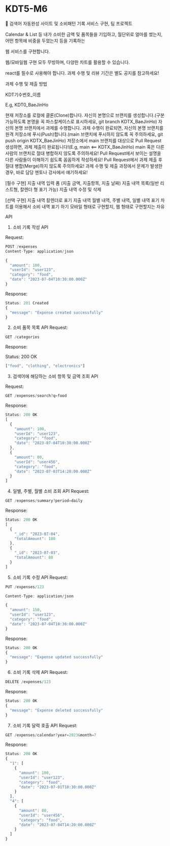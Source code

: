 # KDT5-M6
🤝 검색어 자동완성 사이트 및 소비패턴 기록 서비스 구현, 팀 프로젝트

Calendar & List 등 내가 소비한 금액 및 품목들을 기입하고, 월단위로 얼마를 썼는지, 어떤 항목에 비중을 두었는지 등을 기록하는

웹 서비스를 구현합니다.



웹/모바일웹 구현 모두 무방하며, 다양한 차트를 활용할 수 있습니다.


react를 필수로 사용해야 합니다.
과제 수행 및 리뷰 기간은 별도 공지를 참고하세요!



과제 수행 및 제출 방법

KDT기수번호_이름



E.g, KDT0_BaeJinHo

현재 저장소를 로컬에 클론(Clone)합니다.
자신의 본명으로 브랜치를 생성합니다.(구분 가능하도록 본명을 꼭 파스칼케이스로 표시하세요, git branch KDTX_BaeJinHo)
자신의 본명 브랜치에서 과제를 수행합니다.
과제 수행이 완료되면, 자신의 본명 브랜치를 원격 저장소에 푸시(Push)합니다.(main 브랜치에 푸시하지 않도록 꼭 주의하세요, git push origin KDTX_BaeJinHo)
저장소에서 main 브랜치를 대상으로 Pull Request 생성하면, 과제 제출이 완료됩니다!(E.g, main <== KDTX_BaeJinHo)
main 혹은 다른 사람의 브랜치로 절대 병합하지 않도록 주의하세요!
Pull Request에서 보이는 설명을 다른 사람들이 이해하기 쉽도록 꼼꼼하게 작성하세요!
Pull Request에서 과제 제출 후 절대 병합(Merge)하지 않도록 주의하세요!
과제 수행 및 제출 과정에서 문제가 발생한 경우, 바로 담당 멘토나 강사에서 얘기하세요!


[필수 구현] 
지출 내역 입력 폼 (지출 금액, 지출항목, 지출 날짜)
지출 내역 목록(일반 리스트형, 칼렌더 형 표기 가능) 
지출 내역 수정 및 삭제 

[선택 구현]
지출 내역 칼렌더로 표기
지출 내역 월별 내역, 주별 내역, 일별 내역 표기 
차트를 이용해서 소비 내역 표기 하기
모바일 형태로 구현할지, 웹 형태로 구현할지는 자유

API
1. 소비 기록 작성 API

Request:
```javascript
POST /expenses
Content-Type: application/json

{
  "amount": 100,
  "userId": "user123",
  "category": "food",
  "date": "2023-07-04T10:30:00.000Z"
}
```
Response:

```javascript
Status: 201 Created
{
  "message": "Expense created successfully"
}
```


2. 소비 품목 목록 API
Request:
```javascript
GET /categories
```
Response: 

Status: 200 OK
```javascript
["food", "clothing", "electronics"]
```

3. 검색어에 해당하는 소비 항목 및 금액 조회 API
   
Request:
```javascript
GET /expenses/search?q=food
```

Response:
```javascript
Status: 200 OK
[
  {
    "amount": 100,
    "userId": "user123",
    "category": "food",
    "date": "2023-07-04T10:30:00.000Z"
  },
  {
    "amount": 80,
    "userId": "user456",
    "category": "food",
    "date": "2023-07-03T14:20:00.000Z"
  }
]
```

4. 일별, 주별, 월별 소비 조회 API
Request:
```javascript
GET /expenses/summary?period=daily
```
Response:

```javascript
Status: 200 OK
[
  {
    "_id": "2023-07-04",
    "totalAmount": 180
  },
  {
    "_id": "2023-07-03",
    "totalAmount": 80
  }
]
```
5. 소비 기록 수정 API
Request:
```javascript
PUT /expenses/123

Content-Type: application/json

{
  "amount": 150,
  "userId": "user123",
  "category": "food",
  "date": "2023-07-04T10:30:00.000Z"
}
```
Response:
```javascript
Status: 200 OK
{
  "message": "Expense updated successfully"
}
```

6. 소비 기록 삭제 API
Request:
```javascript
DELETE /expenses/123
```
Response:
```javascript
Status: 200 OK
{
  "message": "Expense deleted successfully"
}
```

7. 소비 기록 달력 호출 API
Request:
```javascript
GET /expenses/calendar?year=2023&month=7
```
Response:
```javascript
Status: 200 OK
{
  "1": [
    {
      "amount": 100,
      "userId": "user123",
      "category": "food",
      "date": "2023-07-01T10:30:00.000Z"
    }
  ],
  "4": [
    {
      "amount": 80,
      "userId": "user456",
      "category": "food",
      "date": "2023-07-04T14:20:00.000Z"
    }
  ]
}

```


